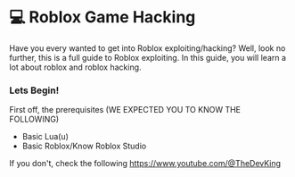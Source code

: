 # 💻 Roblox Game Hacking

Have you every wanted to get into Roblox exploiting/hacking?  Well, look no further, this is a full guide to Roblox exploiting.  In this guide, you will learn a lot about roblox and roblox hacking.

### Lets Begin!

First off, the prerequisites (WE EXPECTED YOU TO KNOW THE FOLLOWING)
- Basic Lua(u)
- Basic Roblox/Know Roblox Studio

If you don't, check the following
https://www.youtube.com/@TheDevKing
